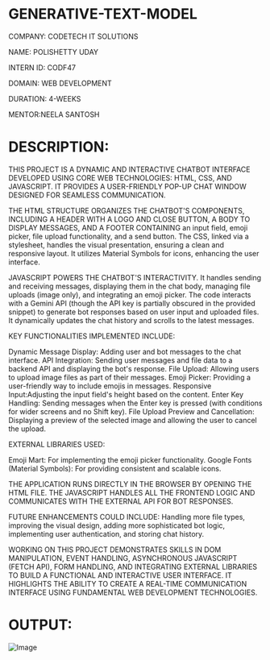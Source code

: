 # GENERATIVE-TEXT-MODEL

COMPANY: CODETECH IT SOLUTIONS

NAME: POLISHETTY UDAY

INTERN ID: CODF47

DOMAIN: WEB DEVELOPMENT

DURATION: 4-WEEKS

MENTOR:NEELA SANTOSH


# DESCRIPTION:

THIS PROJECT IS A DYNAMIC AND INTERACTIVE CHATBOT INTERFACE DEVELOPED USING CORE WEB TECHNOLOGIES: HTML, CSS, AND JAVASCRIPT. IT PROVIDES A USER-FRIENDLY POP-UP CHAT WINDOW DESIGNED FOR SEAMLESS COMMUNICATION.

THE HTML STRUCTURE ORGANIZES THE CHATBOT'S COMPONENTS, INCLUDING A HEADER WITH A LOGO AND CLOSE BUTTON, A BODY TO DISPLAY MESSAGES, AND A FOOTER CONTAINING an input field, emoji picker, file upload functionality, and a send button. The CSS, linked via a stylesheet, handles the visual presentation, ensuring a clean and responsive layout. It utilizes Material Symbols for icons, enhancing the user interface.

JAVASCRIPT POWERS THE CHATBOT'S INTERACTIVITY. It handles sending and receiving messages, displaying them in the chat body, managing file uploads (image only), and integrating an emoji picker. The code interacts with a Gemini API (though the API key is partially obscured in the provided snippet) to generate bot responses based on user input and uploaded files. It dynamically updates the chat history and scrolls to the latest messages.

KEY FUNCTIONALITIES IMPLEMENTED INCLUDE:

Dynamic Message Display: Adding user and bot messages to the chat interface.
API Integration: Sending user messages and file data to a backend API and displaying the bot's response.
File Upload: Allowing users to upload image files as part of their messages.
Emoji Picker: Providing a user-friendly way to include emojis in messages.
Responsive Input:Adjusting the input field's height based on the content.
Enter Key Handling: Sending messages when the Enter key is pressed (with conditions for wider screens and no Shift key).
File Upload Preview and Cancellation: Displaying a preview of the selected image and allowing the user to cancel the upload.

EXTERNAL LIBRARIES USED:

Emoji Mart: For implementing the emoji picker functionality.
Google Fonts (Material Symbols): For providing consistent and scalable icons.

THE APPLICATION RUNS DIRECTLY IN THE BROWSER BY OPENING THE HTML FILE. THE JAVASCRIPT HANDLES ALL THE FRONTEND LOGIC AND COMMUNICATES WITH THE EXTERNAL API FOR BOT RESPONSES.

FUTURE ENHANCEMENTS COULD INCLUDE: Handling more file types, improving the visual design, adding more sophisticated bot logic, implementing user authentication, and storing chat history.

WORKING ON THIS PROJECT DEMONSTRATES SKILLS IN DOM MANIPULATION, EVENT HANDLING, ASYNCHRONOUS JAVASCRIPT (FETCH API), FORM HANDLING, AND INTEGRATING EXTERNAL LIBRARIES TO BUILD A FUNCTIONAL AND INTERACTIVE USER INTERFACE. IT HIGHLIGHTS THE ABILITY TO CREATE A REAL-TIME COMMUNICATION INTERFACE USING FUNDAMENTAL WEB DEVELOPMENT TECHNOLOGIES.

# OUTPUT:

![Image](https://github.com/user-attachments/assets/31def150-c904-4162-a363-82958795f540)
